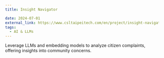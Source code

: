 ```yaml
---
title: Insight Navigator

date: 2024-07-01
external_link: https://www.csltaipeitech.com/en/project/insight-navigator
tags:
  - AI & LLMs
---
```


Leverage LLMs and embedding models to analyze citizen complaints, offering insights into community concerns.

<!--more-->
